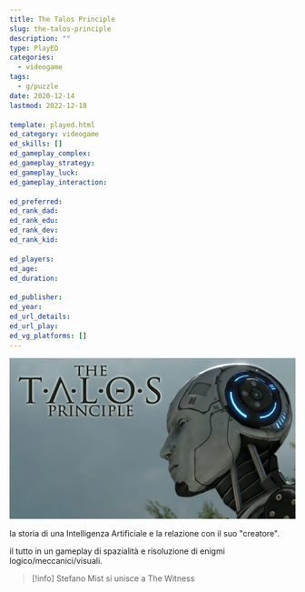 ```yaml
---
title: The Talos Principle
slug: the-talos-principle
description: ""
type: PlayED
categories:
  - videogame
tags:
  - g/puzzle
date: 2020-12-14
lastmod: 2022-12-18

template: played.html
ed_category: videogame
ed_skills: []
ed_gameplay_complex: 
ed_gameplay_strategy: 
ed_gameplay_luck: 
ed_gameplay_interaction: 

ed_preferred: 
ed_rank_dad: 
ed_rank_edu: 
ed_rank_dev: 
ed_rank_kid: 

ed_players: 
ed_age: 
ed_duration: 

ed_publisher: 
ed_year: 
ed_url_details: 
ed_url_play: 
ed_vg_platforms: []
---
```


![](../../assets/img/played/videogame/the_talos_principle.webp)

la storia di una Intelligenza Artificiale e la relazione con il suo "creatore".

il tutto in un gameplay di spazialità e risoluzione di enigmi logico/meccanici/visuali.

> [!info] Stefano Mist si unisce a The Witness
